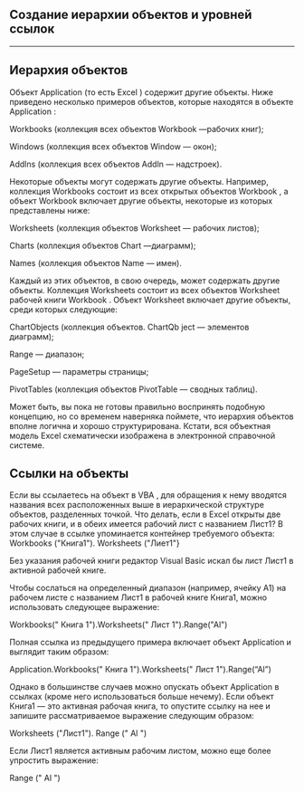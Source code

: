Создание иерархии объектов и уровней ссылок
---

---

## Иерархия объектов

Объект Application (то есть Excel ) содержит другие объекты. Ниже приведено не­сколько примеров объектов, которые находятся в объекте Application :

Workbooks (коллекция всех объектов Workbook —рабочих книг);

Windows (коллекция всех объектов Window — окон);

Addlns (коллекция всех объектов Addln — надстроек).

Некоторые объекты могут содержать другие объекты. Например, коллекция Workbooks состоит из всех открытых объектов Workbook , а объект Workbook включает другие объек­ты, некоторые из которых представлены ниже:

Worksheets (коллекция объектов Worksheet — рабочих листов);

Charts (коллекция объектов Chart —диаграмм);

Names (коллекция объектов Name — имен).

Каждый из этих объектов, в свою очередь, может содержать другие объекты. Коллекция Worksheets состоит из всех объектов Worksheet рабочей книги Workbook . Объект Worksheet включает другие объекты, среди которых следующие:

ChartObjects (коллекция объектов. ChartQb ject — элементов диаграмм);

Range — диапазон;

PageSetup — параметры страницы;

PivotTables (коллекция объектов PivotTable — сводных таблиц).

Может быть, вы пока не готовы правильно воспринять подобную концепцию, но со временем наверняка поймете, что иерархия объектов вполне логична и хорошо структури­рована. Кстати, вся объектная модель Excel схематически изображена в электронной спра­вочной системе.

## Ссылки на объекты

Если вы ссылаетесь на объект в VBA , для обращения к нему вводятся названия всех рас­положенных выше в иерархической структуре объектов, разделенных точкой. Что делать, ес­ли в Excel открыты две рабочих книги, и в обеих имеется рабочий лист с названием Лист1? В этом случае в ссылке упоминается контейнер требуемого объекта: Workbooks ("Книга1"). Worksheets ("Лиет1"}

Без указания рабочей книги редактор Visual Basic искал бы лист Лист1 в активной рабо­чей книге.

Чтобы сослаться на определенный диапазон (например, ячейку А1) на рабочем листе с на­званием Лист1 в рабочей книге Книга1, можно использовать следующее выражение:

Workbooks(" Книга 1").Worksheets(" Лист 1").Range("Al")

Полная ссылка из предыдущего примера включает объект Application и выглядит та­ким образом:

Application.Workbooks(" Книга 1").Worksheets(" Лист 1").Range(“Al”)

Однако в большинстве случаев можно опускать объект Application в ссылках (кроме него использоваться больше нечему). Если объект Книга1 — это активная рабочая книга, то опустите ссылку на нее и запишите рассматриваемое выражение следующим образом:

Worksheets ("Лист1"). Range (" Al ")

Если Лист1 является активным рабочим листом, можно еще более упростить выражение:

Range (" Al ")
